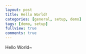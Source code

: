 ```yaml
---
layout: post
title: Hello World!
categories: [general, setup, demo]
tags: [demo, setup]
fullview: true
comments: true
---
```


Hello World~
